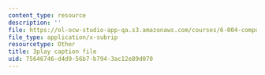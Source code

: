 ```yaml
---
content_type: resource
description: ''
file: https://ol-ocw-studio-app-qa.s3.amazonaws.com/courses/6-004-computation-structures-spring-2017/75646746d4d956b7b7943ac12e89d070_iQR_6f5Jdns.vtt
file_type: application/x-subrip
resourcetype: Other
title: 3play caption file
uid: 75646746-d4d9-56b7-b794-3ac12e89d070
---
```

